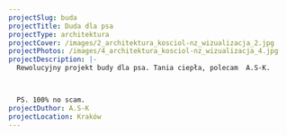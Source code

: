 ```yaml
---
projectSlug: buda
projectTitle: Duda dla psa
projectType: architektura
projectCover: /images/2_architektura_kosciol-nz_wizualizacja_2.jpg
projectPhotos: /images/4_architektura_kosciol-nz_wizualizacja_4.jpg
projectDescription: |-
  Rewolucyjny projekt budy dla psa. Tania ciepła, polecam  A.S-K. 



  PS. 100% no scam.
projectDuthor: A.S-K
projectLocation: Kraków
---
```

